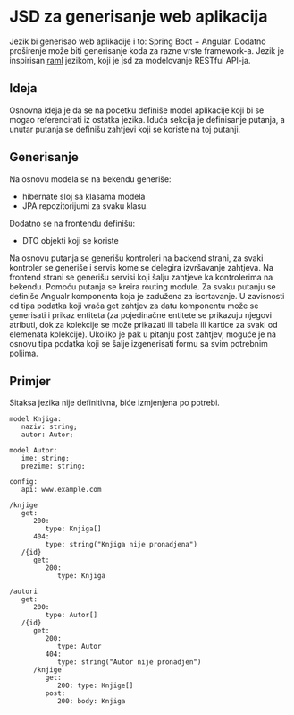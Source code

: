 # JSD za generisanje web aplikacija

Jezik bi generisao web aplikacije i to: Spring Boot + Angular. Dodatno proširenje može biti generisanje koda za razne vrste framework-a. Jezik je inspirisan [raml](https://github.com/raml-org/raml-spec) jezikom, koji je jsd za modelovanje RESTful API-ja. 

## Ideja

Osnovna ideja je da se na pocetku definiše model aplikacije koji bi se mogao referencirati iz ostatka jezika. Iduća sekcija je definisanje putanja, a unutar putanja se definišu zahtjevi koji se koriste na toj putanji.

## Generisanje

Na osnovu modela se na bekendu generiše:
 - hibernate sloj sa klasama modela
 - JPA repozitorijumi za svaku klasu. 
 
 Dodatno se na frontendu definišu:
 - DTO objekti koji se koriste

Na osnovu putanja se generišu kontroleri na backend strani, za svaki kontroler se generiše i servis kome se delegira izvršavanje zahtjeva. Na frontend strani se generišu servisi koji šalju zahtjeve ka kontrolerima na bekendu. Pomoću putanja se kreira routing module. Za svaku putanju se definiše Angualr komponenta koja je zadužena za iscrtavanje. U zavisnosti od tipa podatka koji vraća get zahtjev za datu komponentu može se generisati i prikaz entiteta (za pojedinačne entitete se prikazuju njegovi atributi, dok za kolekcije se može prikazati ili tabela ili kartice za svaki od elemenata kolekcije). Ukoliko je pak u pitanju post zahtjev, moguće je na osnovu tipa podatka koji se šalje izgenerisati formu sa svim potrebnim poljima.

## Primjer

Sitaksa jezika nije definitivna, biće izmjenjena po potrebi.

```
model Knjiga:
   naziv: string;
   autor: Autor;

model Autor:
   ime: string;
   prezime: string;

config:
   api: www.example.com

/knjige
   get:
      200:
         type: Knjiga[]
      404:
         type: string("Knjiga nije pronadjena")
   /{id}
      get:
         200:
            type: Knjiga

/autori
   get:
      200:
         type: Autor[]
   /{id}
      get:
         200:
            type: Autor
         404:
            type: string("Autor nije pronadjen")
      /knjige
         get:
            200: type: Knjige[]
         post:
            200: body: Knjiga
```
